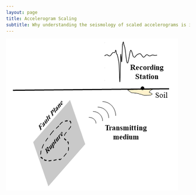 ```yaml
---
layout: page
title: Accelerogram Scaling
subtitle: Why understanding the seismology of scaled accelerograms is important for Earthquake Engineering?
---
```


![Schematic_of_Earthquakes](https://github.com/somu15/somu15.github.io/blob/master/Blogs/PBEE/Schem_Easy.png)


